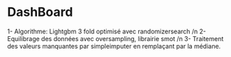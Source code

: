 # DashBoard

1- Algorithme: Lightgbm 3 fold optimisé avec randomizersearch /n
2- Equilibrage des données avec oversampling, librairie smot /n
3- Traitement des valeurs manquantes par simpleimputer en remplaçant par la médiane.  
